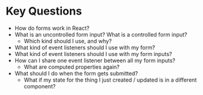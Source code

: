 # Key Questions
* How do forms work in React?
* What is an uncontrolled form input? What is a controlled form input? 
  * Which kind should I use, and why?
* What kind of event listeners should I use with my form?
* What kind of event listeners should I use with my form inputs?
* How can I share one event listener between all my form inputs?
  * What are computed properties again?
* What should I do when the form gets submitted?
  * What if my state for the thing I just created / updated is in a different component?
